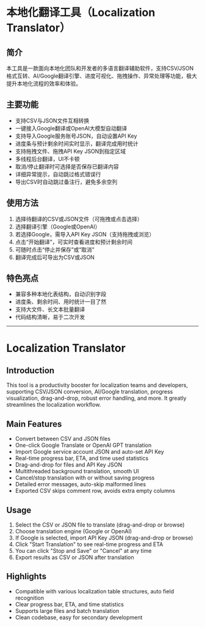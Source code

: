 # 本地化翻译工具（Localization Translator）

## 简介

本工具是一款面向本地化团队和开发者的多语言翻译辅助软件，支持CSV/JSON格式互转、AI/Google翻译引擎、进度可视化、拖拽操作、异常处理等功能，极大提升本地化流程的效率和体验。

## 主要功能

- 支持CSV与JSON文件互相转换
- 一键接入Google翻译或OpenAI大模型自动翻译
- 支持导入Google服务账号JSON，自动设置API Key
- 进度条与预计剩余时间实时显示，翻译完成用时统计
- 支持拖拽文件、拖拽API Key JSON到指定区域
- 多线程后台翻译，UI不卡顿
- 取消/停止翻译时可选择是否保存已翻译内容
- 详细异常提示，自动跳过格式错误行
- 导出CSV时自动跳过备注行，避免多余空列

## 使用方法

1. 选择待翻译的CSV或JSON文件（可拖拽或点击选择）
2. 选择翻译引擎（Google或OpenAI）
3. 若选择Google，需导入API Key JSON（支持拖拽或浏览）
4. 点击“开始翻译”，可实时查看进度和预计剩余时间
5. 可随时点击“停止并保存”或“取消”
6. 翻译完成后可导出为CSV或JSON

## 特色亮点

- 兼容多种本地化表结构，自动识别字段
- 进度条、剩余时间、用时统计一目了然
- 支持大文件、长文本批量翻译
- 代码结构清晰，易于二次开发

---

# Localization Translator

## Introduction

This tool is a productivity booster for localization teams and developers, supporting CSV/JSON conversion, AI/Google translation, progress visualization, drag-and-drop, robust error handling, and more. It greatly streamlines the localization workflow.

## Main Features

- Convert between CSV and JSON files
- One-click Google Translate or OpenAI GPT translation
- Import Google service account JSON and auto-set API Key
- Real-time progress bar, ETA, and time used statistics
- Drag-and-drop for files and API Key JSON
- Multithreaded background translation, smooth UI
- Cancel/stop translation with or without saving progress
- Detailed error messages, auto-skip malformed lines
- Exported CSV skips comment row, avoids extra empty columns

## Usage

1. Select the CSV or JSON file to translate (drag-and-drop or browse)
2. Choose translation engine (Google or OpenAI)
3. If Google is selected, import API Key JSON (drag-and-drop or browse)
4. Click "Start Translation" to see real-time progress and ETA
5. You can click "Stop and Save" or "Cancel" at any time
6. Export results as CSV or JSON after translation

## Highlights

- Compatible with various localization table structures, auto field recognition
- Clear progress bar, ETA, and time statistics
- Supports large files and batch translation
- Clean codebase, easy for secondary development
